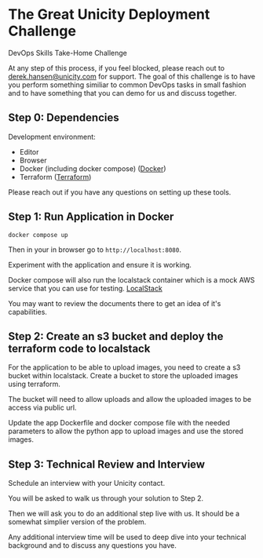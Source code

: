 # The Great Unicity Deployment Challenge
DevOps Skills Take-Home Challenge

At any step of this process, if you feel blocked, please reach out to derek.hansen@unicity.com for support. The goal of this challenge is to have you perform something similiar to common DevOps tasks in small fashion and to have something that you can demo for us and discuss together.

## Step 0: Dependencies

Development environment:
- Editor
- Browser
- Docker (including docker compose) ([Docker](https://docs.docker.com/))
- Terraform  ([Terraform](https://developer.hashicorp.com/terraform))

Please reach out if you have any questions on setting up these tools.

## Step 1: Run Application in Docker

`docker compose up`

Then in your in browser go to `http://localhost:8080`.

Experiment with the application and ensure it is working.

Docker compose will also run the localstack container which is a mock AWS service that you can use for testing. [LocalStack](https://docs.localstack.cloud/overview/)

You may want to review the documents there to get an idea of it's capabilities.

## Step 2: Create an s3 bucket and deploy the terraform code to localstack

For the application to be able to upload images, you need to create a s3 bucket within localstack.
Create a bucket to store the uploaded images using terraform.

The bucket will need to allow uploads and allow the uploaded images to be access via public url.

Update the app Dockerfile and docker compose file with the needed parameters to allow the python app to upload images and use the stored images.


## Step 3: Technical Review and Interview

Schedule an interview with your Unicity contact.

You will be asked to walk us through your solution to Step 2. 

Then we will ask you to do an additional step live with us. It should be a somewhat simplier version of the problem.

Any additional interview time will be used to deep dive into your technical background and to discuss any questions you have.